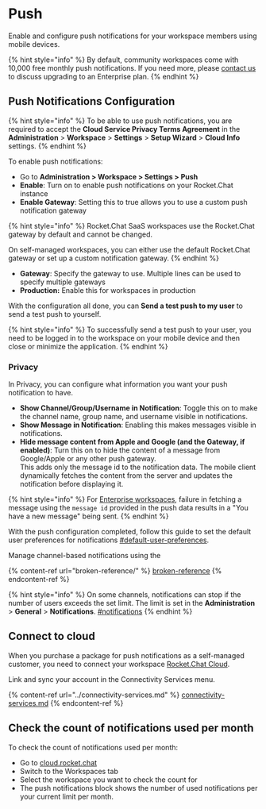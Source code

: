 # Push

Enable and configure push notifications for your workspace members using mobile devices.

{% hint style="info" %}
By default, community workspaces come with 10,000 free monthly push notifications. If you need more, please [contact us](https://www.rocket.chat/sales-contact) to discuss upgrading to an Enterprise plan.
{% endhint %}

## Push Notifications Configuration

{% hint style="info" %}
To be able to use push notifications, you are required to accept the **Cloud Service Privacy Terms Agreement** in the **Administration** > **Workspace** > **Settings** > **Setup Wizard** > **Cloud Info** settings.
{% endhint %}

To enable push notifications:

* Go to **Administration > Workspace > Settings > Push**
* **Enable**: Turn on to enable push notifications on your Rocket.Chat instance
* **Enable Gateway**: Setting this to true allows you to use a custom push notification gateway

{% hint style="info" %}
Rocket.Chat SaaS workspaces use the Rocket.Chat gateway by default and cannot be changed.

On self-managed workspaces, you can either use the default Rocket.Chat gateway or set up a custom notification gateway.
{% endhint %}

* **Gateway**: Specify the gateway to use. Multiple lines can be used to specify multiple gateways
* **Production:** Enable this for workspaces in production

With the configuration all done, you can **Send a test push to my user** to send a test push to yourself.

{% hint style="info" %}
To successfully send a test push to your user, you need to be logged in to the workspace on your mobile device and then close or minimize the application.
{% endhint %}

### Privacy

In Privacy, you can configure what information you want your push notification to have.

* **Show Channel/Group/Username in Notification**: Toggle this on to make the channel name, group name, and username visible in notifications.
* **Show Message in Notification**: Enabling this makes messages visible in notifications.
* **Hide message content from Apple and Google (and the Gateway, if enabled)**: Turn this on to hide the content of a message from Google/Apple or any other push gateway.\
  This adds only the message id to the notification data. The mobile client dynamically fetches the content from the server and updates the notification before displaying it.

{% hint style="info" %}
For [Enterprise workspaces](enterprise.md), failure in fetching a message using the `message id` provided in the push data results in a "You have a new message" being sent.
{% endhint %}

With the push configuration completed, follow this guide to set the default user preferences for notifications [#default-user-preferences](account-settings/#default-user-preferences "mention").

Manage channel-based notifications using the

{% content-ref url="broken-reference/" %}
[broken-reference](broken-reference/)
{% endcontent-ref %}

{% hint style="info" %}
On some channels, notifications can stop if the number of users exceeds the set limit. The limit is set in the **Administration** > **General** > **Notifications**. [#notifications](general/#notifications "mention")
{% endhint %}

## Connect to cloud

When you purchase a package for push notifications as a self-managed customer, you need to connect your workspace [Rocket.Chat Cloud](../../rocket.chat-cloud).

Link and sync your account in the Connectivity Services menu.

{% content-ref url="../connectivity-services.md" %}
[connectivity-services.md](../connectivity-services.md)
{% endcontent-ref %}

## Check the count of notifications used per month

To check the count of notifications used per month:

* Go to [cloud.rocket.chat](http://cloud.rocket.chat)
* Switch to the Workspaces tab
* Select the workspace you want to check the count for
* The push notifications block shows the number of used notifications per your current limit per month.

